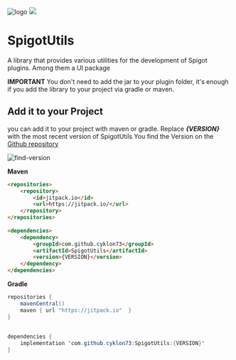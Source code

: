 ![logo](https://raw.githubusercontent.com/cyklon73/SpigotUtils/master/logo.png)
[![](https://jitpack.io/v/cyklon73/SpigotUtils/month.svg)](https://jitpack.io/cyklon73/SpigotUtils)
# SpigotUtils
A library that provides various utilities for the development of Spigot plugins. Among them a UI package

**IMPORTANT**
You don't need to add the jar to your plugin folder, it's enough if you add the library to your project via gradle or maven.

## Add it to your Project
you can add it to your project with maven or gradle.
Replace _**{VERSION}**_ with the most recent version of SpigotUtils
You find the Version on the [Github repository](https://github.com/cyklon73/SpigotUtils)

![find-version](https://raw.githubusercontent.com/cyklon73/SpigotUtils/master/find-version.jpg)

**Maven**

```html
<repositories>  
	<repository>  
		<id>jitpack.io</id>  
		<url>https://jitpack.io/</url>  
	</repository>  
</repositories>  
  
<dependencies>  
	<dependency>  
		<groupId>com.github.cyklon73</groupId>  
		<artifactId>SpigotUtils</artifactId>  
		<version>{VERSION}</version>  
	</dependency>  
</dependencies>
```

**Gradle**
```java
repositories {  
	mavenCentral()  
	maven { url "https://jitpack.io"  }  
}  
  
  
dependencies {  
	implementation 'com.github.cyklon73:SpigotUtils:{VERSION}'  
}
```
